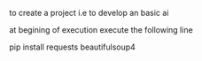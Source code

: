 to create a project i.e to  develop an basic ai


at begining of execution execute the following line

  pip install requests beautifulsoup4
